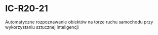 # IC-R20-21
Automatyczne rozpoznawanie obiektów na torze ruchu samochodu przy wykorzystaniu sztucznej inteligencji
